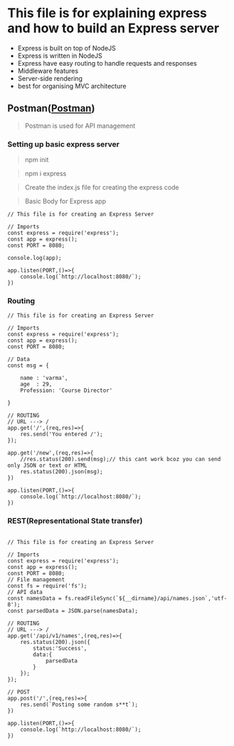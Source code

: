 # This file is for explaining express and how to build an Express server

- Express is built on top of NodeJS
- Express is written in NodeJS
- Express have easy routing to handle requests and responses
- Middleware features
- Server-side rendering
- best for organising MVC architecture

## Postman([Postman](https://www.postman.com/))

> Postman is used for API management

### Setting up basic express server

> npm init

> npm i express

> Create the index.js file for creating the express code

> Basic Body for Express app

```
// This file is for creating an Express Server

// Imports
const express = require('express');
const app = express();
const PORT = 8080;

console.log(app);

app.listen(PORT,()=>{
    console.log(`http://localhost:8080/`);
})

```

### Routing

```
// This file is for creating an Express Server

// Imports
const express = require('express');
const app = express();
const PORT = 8080;

// Data
const msg = {

    name : 'varma',
    age  : 29,
    Profession: 'Course Director'

}

// ROUTING
// URL ---> /
app.get('/',(req,res)=>{
    res.send('You entered /');
});

app.get('/new',(req,res)=>{
    //res.status(200).send(msg);// this cant work bcoz you can send only JSON or text or HTML
    res.status(200).json(msg);
})

app.listen(PORT,()=>{
    console.log(`http://localhost:8080/`);
})

```
### REST(Representational State transfer)

```

// This file is for creating an Express Server

// Imports
const express = require('express');
const app = express();
const PORT = 8080;
// File management
const fs = require('fs');
// API data
const namesData = fs.readFileSync(`${__dirname}/api/names.json`,'utf-8');
const parsedData = JSON.parse(namesData);

// ROUTING
// URL ---> /
app.get('/api/v1/names',(req,res)=>{
    res.status(200).json({
        status:'Success',
        data:{
            parsedData
        }
    });
});

// POST
app.post('/',(req,res)=>{
    res.send(`Posting some random s**t`);
})

app.listen(PORT,()=>{
    console.log(`http://localhost:8080/`);
})

```









